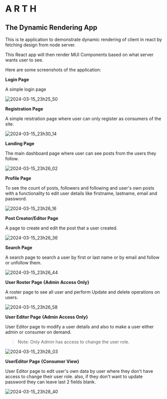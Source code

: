 # A R T H
## The Dynamic Rendering App 
This is te application to demonstrate dynamic rendering of client in react by fetching design from node server.

This React app will then render MUI Components based on what server wants user to see.

Here are some screenshots of the application:

**Login Page**

A simple login page

![2024-03-15_23h25_50](https://github.com/HarshitPrajapatineu/info-mid-term/assets/113490678/348ace8b-5d99-4085-bf6a-c2f598e671d6)

**Registration Page**

A simple reistration page where user can only register as consumers of the site.

![2024-03-15_23h30_14](https://github.com/HarshitPrajapatineu/info-mid-term/assets/113490678/eaa4754d-81a2-491d-81c9-2598cf2f816a)

**Landing Page**

The main dashboard page where user can see posts from the users they follow.

![2024-03-15_23h26_02](https://github.com/HarshitPrajapatineu/info-mid-term/assets/113490678/12fb9dcd-db22-4f1c-8c90-736d3a24d842)

**Profile Page**

To see the count of posts, followers and following and user's own posts with a functionality to edit user details like firstname, lastname, email and password.

![2024-03-15_23h26_16](https://github.com/HarshitPrajapatineu/info-mid-term/assets/113490678/7ae034aa-4312-4183-bef7-26ea7ecac6f3)

**Post Creator/Editor Page**

A page to create and edit the post that a user created.

![2024-03-15_23h26_36](https://github.com/HarshitPrajapatineu/info-mid-term/assets/113490678/444c1121-e1c2-4c6a-b9ea-a84ce04862aa)

**Search Page**

A search page to search a user by first or last name or by email and follow or unfollow them.

![2024-03-15_23h26_44](https://github.com/HarshitPrajapatineu/info-mid-term/assets/113490678/abd4a1f4-46f8-413d-b008-0e04881fd715)

**User Roster Page {Admin Access Only}**

A roster page to see all user and perform Update and delete operations on users.

![2024-03-15_23h26_58](https://github.com/HarshitPrajapatineu/info-mid-term/assets/113490678/438e8552-0730-4030-a741-0307f6590cd4)

**User Editor Page {Admin Access Only}**

User Editor page to modify a user details and also to make a user either admin or consumer on demand. 

> Note: Only Admin has access to change the user role.

![2024-03-15_23h28_03](https://github.com/HarshitPrajapatineu/info-mid-term/assets/113490678/bef12721-680e-4e0a-a37d-97081457a8ab)

**UserEditor Page {Consumer View}**

User Editor page to edit user's own data by user where they don't have access to change their user role. also, if they don't want to update password they can leave last 2 fields blank.

![2024-03-15_23h28_40](https://github.com/HarshitPrajapatineu/info-mid-term/assets/113490678/24692016-e97e-428f-bebf-db6bf7e48e27)
